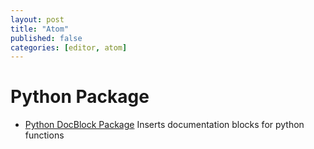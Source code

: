 ```yaml
---
layout: post
title: "Atom"
published: false
categories: [editor, atom]
---
```

# Python Package
* [Python DocBlock Package][1] Inserts documentation blocks for python functions

[1]: https://atom.io/packages/docblock-python "Python DocBlock Package"
